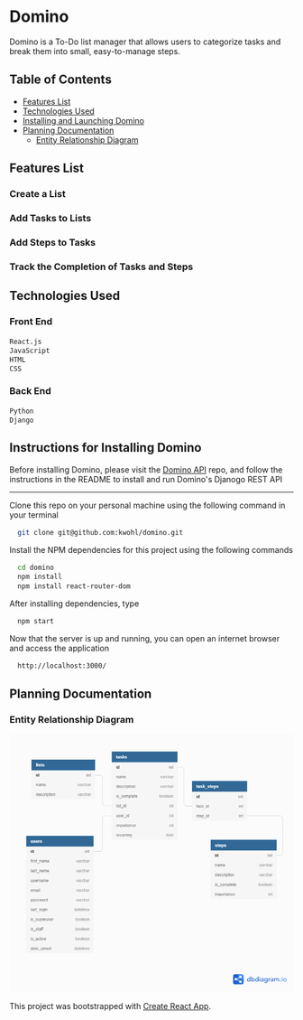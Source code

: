 # Domino
  Domino is a To-Do list manager that allows users to categorize tasks and break them into small, easy-to-manage steps. 

## Table of Contents
  * [Features List](#features-list)
  * [Technologies Used](#technologies-used)
  * [Installing and Launching Domino](#instructions-for-installing-domino)
  * [Planning Documentation](#planning-documentation)
    * [Entity Relationship Diagram](#entity-relationship-diagram)

## Features List
### Create a List


### Add Tasks to Lists


### Add Steps to Tasks


### Track the Completion of Tasks and Steps


## Technologies Used
  ### Front End
    React.js
    JavaScript
    HTML
    CSS
  
  ### Back End
    Python
    Django


## Instructions for Installing Domino
  Before installing Domino, please visit the [Domino API](https://github.com/kwohl/domino-api) repo, and follow the instructions in the README to install and run Domino's Djanogo REST API

  ----------------

  Clone this repo on your personal machine using the following command in your terminal
  ```sh
    git clone git@github.com:kwohl/domino.git
  ```

  Install the NPM dependencies for this project using the following commands
  ```sh
    cd domino
    npm install
    npm install react-router-dom
  ```
 
  After installing dependencies, type
  ```sh
    npm start
  ```

  Now that the server is up and running, you can open an internet browser and access the application
  ```sh
    http://localhost:3000/
  ```

## Planning Documentation

### Entity Relationship Diagram
![Domino ERD](/Domino.png)

  

  This project was bootstrapped with [Create React App](https://github.com/facebook/create-react-app).

